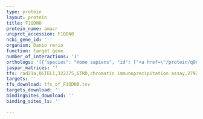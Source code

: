 ```yaml
---
type: protein
layout: protein
title: F1QDN0
protein_name: amacr
uniprot_accession: F1QDN0
ncbi_gene_id: '-'
organism: Danio rerio
function: target gene
number_of_interactions: '1'
orthologs: '[{"species": "Homo sapiens", "id": ["<a href=\"/protein/q9uhk6\">Q9UHK6</a>"]}, {"species": "Mus musculus", "id": ["<a href=\"/protein/o09174\">O09174</a>"]}, {"species": "Rattus norvegicus", "id": ["<a href=\"/protein/q7tp08\">Q7TP08</a>"]}, {"species": "Drosophila melanogaster", "id": ["<a href=\"/protein/q9vik0\">Q9VIK0</a>"]}, {"species": "Caenorhabditis elegans", "id": ["Q09618", "<a href=\"/protein/q18122\">Q18122</a>"]}]'
jaspar_matrices: ''
tfs: rad21a,Q6TEL1,322275,GTRD,chromatin immunoprecipitation assay,27924024%5Buid%5D,No
targets: ''
tfs_download: tfs_of_F1QDN0.tsv
targets_download: ''
bindingSites_download: ''
binding_sites_ls: ''

---
```

